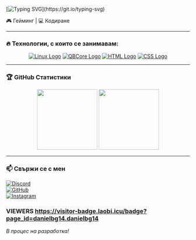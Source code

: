[![Typing SVG](https://readme-typing-svg.demolab.com?font=Roboto&size=36&pause=1000&color=FFFFFF&repeat=false&width=600&height=84&lines=%F0%9F%91%8B+%D0%97%D0%B4%D1%80%D0%B0%D0%B2%D0%B5%D0%B9%D1%82%D0%B5%2C+%D0%BA%D0%B0%D0%B7%D0%B2%D0%B0%D0%BC+%D1%81%D0%B5+%D0%94%D0%B0%D0%BD%D0%B8%D0%B5%D0%BB.)](https://git.io/typing-svg)

🎮 Гейминг | 💻 Кодиране

---

### 🔥 Технологии, с които се занимавам:
<p align="center">
    <a href="https://ubuntu.com/" target="_blank"><img src="https://img.shields.io/badge/Ubuntu-000?style=for-the-badge&logo=ubuntu&logoColor=orange" alt="Linux Logo"></a>
    <a href="https://qbcore.net/" target="_blank"><img src="https://img.shields.io/badge/QBcore-4285F4?style=for-the-badge&logo=fivem&logoColor=white" alt="QBCore Logo"></a>
    <a href="https://www.w3schools.com/html/" target="_blank"><img src="https://img.shields.io/badge/HTML-E34F26?style=for-the-badge&logo=html5&logoColor=white" alt="HTML Logo"></a>
    <a href="https://www.w3schools.com/css/" target="_blank"><img src="https://img.shields.io/badge/CSS-1572B6?style=for-the-badge&logo=css3&logoColor=white" alt="CSS Logo"></a>
</p>

---

### 🏆 GitHub Статистики
<p align="center">
  <img src="https://github-readme-stats.vercel.app/api?username=danielbg14&show_icons=true&theme=tokyonight" height="165">
  <img src="https://github-readme-stats.vercel.app/api/top-langs/?username=danielbg14&layout=compact&theme=tokyonight" height="165">
</p>

---

### 📫 Свържи се с мен 
[![Discord](https://img.shields.io/badge/Discord-danielbg__14-7289DA?style=for-the-badge&logo=discord&logoColor=white)](https://discord.com/users/853017702784040980) <br>
[![GitHub](https://img.shields.io/badge/GitHub-danielbg14-181717?style=for-the-badge&logo=github)](https://github.com/danielbg14) <br>
[![Instagram](https://img.shields.io/badge/Instagram-danielbg__14-E4405F?style=for-the-badge&logo=instagram&logoColor=white)](https://instagram.com/danielbg_14) 

### VIEWERS https://visitor-badge.laobi.icu/badge?page_id=danielbg14.danielbg14

_*В процес на разработка!*_
